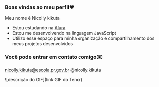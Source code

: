 ### Boas vindas ao meu perfil❤️

Meu nome é Nicolly kikuta

- Estou estudando na [Alura](https://www.alura.com.br)
- Estou me desenvolvendo na linguagem JavaScript
- Utilizo esse espaço para minha organização e compartilhamento dos meus projetos desenvolvidos

### Você pode entrar em contato comigo✉️

nicolly.kikuta@escola.pr.gov.br
@nicolly.kikuta

![descrição do GIF](link GIF do Tenor)
